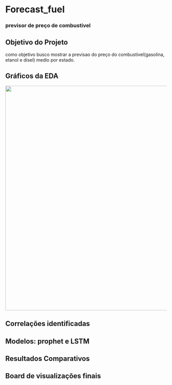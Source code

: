 # Forecast_fuel
### previsor de preço de combustivel

## Objetivo do Projeto
como objetivo busco mostrar a previsao do preço do combustivel(gasolina, etanol e disel) medio por estado.


## Gráficos da EDA
<img height="700" src=/imagems/newplot.png />

## Correlações identificadas


## Modelos: prophet e LSTM


## Resultados Comparativos


## Board de visualizações finais
